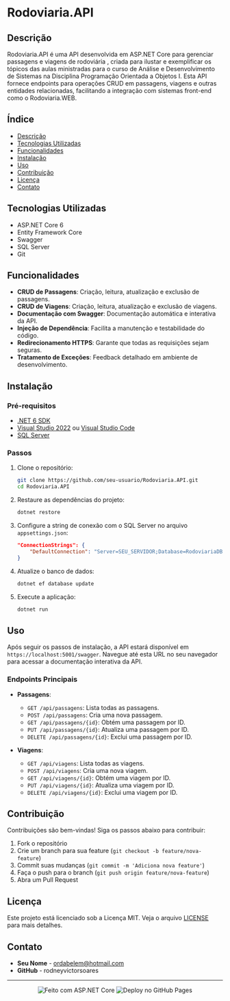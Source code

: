 # Rodoviaria.API

## Descrição

Rodoviaria.API é uma API desenvolvida em ASP.NET Core para gerenciar passagens e viagens de rodoviária , criada para ilustar e exemplificar os tópicos das aulas ministradas para o curso de Análise e Desenvolvimento de Sistemas na Disciplina Programação Orientada a Objetos I. Esta API fornece endpoints para operações CRUD em passagens, viagens e outras entidades relacionadas, facilitando a integração com sistemas front-end como o Rodoviaria.WEB.

## Índice

- [Descrição](#descrição)
- [Tecnologias Utilizadas](#tecnologias-utilizadas)
- [Funcionalidades](#funcionalidades)
- [Instalação](#instalação)
- [Uso](#uso)
- [Contribuição](#contribuição)
- [Licença](#licença)
- [Contato](#contato)

## Tecnologias Utilizadas

- ASP.NET Core 6
- Entity Framework Core
- Swagger
- SQL Server
- Git

## Funcionalidades

- **CRUD de Passagens**: Criação, leitura, atualização e exclusão de passagens.
- **CRUD de Viagens**: Criação, leitura, atualização e exclusão de viagens.
- **Documentação com Swagger**: Documentação automática e interativa da API.
- **Injeção de Dependência**: Facilita a manutenção e testabilidade do código.
- **Redirecionamento HTTPS**: Garante que todas as requisições sejam seguras.
- **Tratamento de Exceções**: Feedback detalhado em ambiente de desenvolvimento.

## Instalação

### Pré-requisitos

- [.NET 6 SDK](https://dotnet.microsoft.com/download/dotnet/6.0)
- [Visual Studio 2022](https://visualstudio.microsoft.com/) ou [Visual Studio Code](https://code.visualstudio.com/)
- [SQL Server](https://www.microsoft.com/sql-server)

### Passos

1. Clone o repositório:
    ```bash
    git clone https://github.com/seu-usuario/Rodoviaria.API.git
    cd Rodoviaria.API
    ```

2. Restaure as dependências do projeto:
    ```bash
    dotnet restore
    ```

3. Configure a string de conexão com o SQL Server no arquivo `appsettings.json`:
    ```json
    "ConnectionStrings": {
        "DefaultConnection": "Server=SEU_SERVIDOR;Database=RodoviariaDB;User Id=SEU_USUARIO;Password=SUA_SENHA;"
    }
    ```

4. Atualize o banco de dados:
    ```bash
    dotnet ef database update
    ```

5. Execute a aplicação:
    ```bash
    dotnet run
    ```

## Uso

Após seguir os passos de instalação, a API estará disponível em `https://localhost:5001/swagger`. Navegue até esta URL no seu navegador para acessar a documentação interativa da API.

### Endpoints Principais

- **Passagens**:
  - `GET /api/passagens`: Lista todas as passagens.
  - `POST /api/passagens`: Cria uma nova passagem.
  - `GET /api/passagens/{id}`: Obtém uma passagem por ID.
  - `PUT /api/passagens/{id}`: Atualiza uma passagem por ID.
  - `DELETE /api/passagens/{id}`: Exclui uma passagem por ID.

- **Viagens**:
  - `GET /api/viagens`: Lista todas as viagens.
  - `POST /api/viagens`: Cria uma nova viagem.
  - `GET /api/viagens/{id}`: Obtém uma viagem por ID.
  - `PUT /api/viagens/{id}`: Atualiza uma viagem por ID.
  - `DELETE /api/viagens/{id}`: Exclui uma viagem por ID.

## Contribuição

Contribuições são bem-vindas! Siga os passos abaixo para contribuir:

1. Fork o repositório
2. Crie um branch para sua feature (`git checkout -b feature/nova-feature`)
3. Commit suas mudanças (`git commit -m 'Adiciona nova feature'`)
4. Faça o push para o branch (`git push origin feature/nova-feature`)
5. Abra um Pull Request

## Licença

Este projeto está licenciado sob a Licença MIT. Veja o arquivo [LICENSE](LICENSE) para mais detalhes.

## Contato

- **Seu Nome** - ordabelem@hotmail.com
- **GitHub** - rodneyvictorsoares

---

<p align="center">
  <img src="https://img.shields.io/badge/Made_with-ASP.NET_Core-1f425f.svg" alt="Feito com ASP.NET Core">
  <img src="https://img.shields.io/badge/Deployed_on-GitHub_Pages-1f425f.svg" alt="Deploy no GitHub Pages">
</p>
